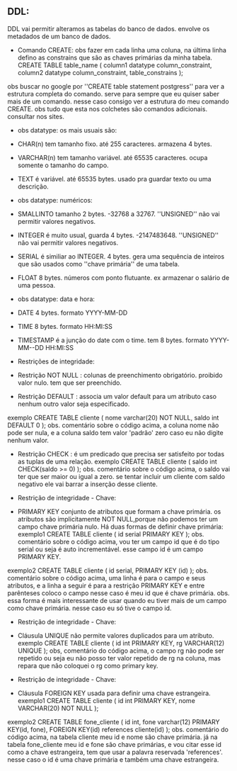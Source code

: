 ## DDL:
DDL vai permitir alteramos as tabelas do banco de dados. envolve os metadados de um banco de dados.


- Comando CREATE: obs fazer em cada linha uma coluna, na última linha defino as constrains que são as chaves primárias da minha tabela.
CREATE TABLE table_name (
	column1 datatype column_constraint,
	column2 datatype column_constraint,	
	table_constrains
);


obs buscar no google por ''CREATE table statement postgress'' para ver a estrutura completa do comando. serve para sempre que eu quiser saber mais de um comando. nesse caso consigo ver a estrutura do meu comando CREATE. obs tudo que esta nos colchetes são comandos adicionais. consultar nos sites.


- obs datatype: os mais usuais são: 
- CHAR(n) tem tamanho fixo. até 255 caracteres. armazena 4 bytes. 
- VARCHAR(n) tem tamanho variável. até 65535 caracteres. ocupa somente o tamanho do campo.
- TEXT é variável. até 65535 bytes. usado pra guardar texto ou uma descrição.


- obs datatype: numéricos:
- SMALLINTO tamanho 2 bytes. -32768 a 32767. ''UNSIGNED'' não vai permitir valores negativos.
- INTEGER é muito usual, guarda 4 bytes. -2147483648. ''UNSIGNED'' não vai permitir valores negativos.
- SERIAL é similiar ao INTEGER. 4 bytes. gera uma sequência de inteiros que são usados como ''chave primária'' de uma tabela.
- FLOAT 8 bytes. números com ponto flutuante. ex armazenar o salário de uma pessoa.


- obs datatype: data e hora:
- DATE 4 bytes. formato YYYY-MM-DD
- TIME 8 bytes. formato HH:MI:SS
- TIMESTAMP é a junção do date com o time. tem 8 bytes. formato YYYY-MM--DD HH:MI:SS


- Restrições de integridade:
- Restrição NOT NULL : colunas de preenchimento obrigatório. proibido valor nulo. tem que ser preenchido.
- Restrição DEFAULT : associa um valor default para um atributo caso nenhum outro valor seja especificado.

exemplo
CREATE TABLE cliente (
	nome varchar(20) NOT NULL,
	saldo int DEFAULT 0
);
obs. comentário sobre o código acima, a coluna nome não pode ser nula, e a coluna saldo tem valor 'padrão' zero caso eu não digite nenhum valor.


- Restrição CHECK : é um predicado que precisa ser satisfeito por todas as tuplas de uma relação.
exemplo
CREATE TABLE cliente (
	saldo int CHECK(saldo >= 0)
);
obs. comentário sobre o código acima, o saldo vai ter que ser maior ou igual a zero. se tentar incluir um cliente com saldo negativo ele vai barrar a inserção desse cliente.


- Restrição de integridade - Chave:
- PRIMARY KEY conjunto de atributos que formam a chave primária. os atributos são implicitamente NOT NULL,porque não podemos ter um campo chave primária nulo. 
Há duas formas de definir chave primária:
exemplo1
CREATE TABLE cliente (
	id serial PRIMARY KEY
);
obs. comentário sobre o código acima, vou ter um campo id que é do tipo serial ou seja é auto incrementável. esse campo id é um campo PRIMARY KEY.

exemplo2
CREATE TABLE cliente (
	id serial,
	PRIMARY KEY (id)
);
obs. comentário sobre o código acima, uma linha é para o campo e seus atributos, e a linha a seguir é para a restrição PRIMARY KEY e entre parênteses coloco o campo nesse caso é meu id que é chave primária.
obs. essa forma é mais interessante de usar quando eu tiver mais de um campo como chave primária. nesse caso eu só tive o campo id.


- Restrição de integridade - Chave:
- Cláusula UNIQUE não permite valores duplicados para um atributo.
exemplo
CREATE TABLE cliente (
	id int PRIMARY KEY,
	rg VARCHAR(12) UNIQUE
);
obs, comentário do código acima, o campo rg não pode ser repetido ou seja eu não posso ter valor repetido de rg na coluna, mas repara que não coloquei o rg como primary key.


- Restrição de integridade - Chave:
- Cláusula FOREIGN KEY usada para definir uma chave estrangeira.
exemplo1
CREATE TABLE cliente (
	id int PRIMARY KEY,
	nome VARCHAR(20) NOT NULL
);


exemplo2
CREATE TABLE fone_cliente (
	id int, 
	fone varchar(12)
	PRIMARY KEY(id, fone),
	FOREIGN KEY(id) references cliente(id)
);
obs. comentário do código acima, na tabela cliente meu id e nome são chave primária. já na tabela fone_cliente meu id e fone são chave primárias, e vou citar esse id como a chave estrangeira, tem que usar a palavra reservada 'references'. nesse caso o id é uma chave primária e também uma chave estrangeira. 



















